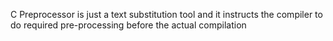 C Preprocessor is just a text substitution tool and it instructs the compiler to do required pre-processing before the actual compilation
